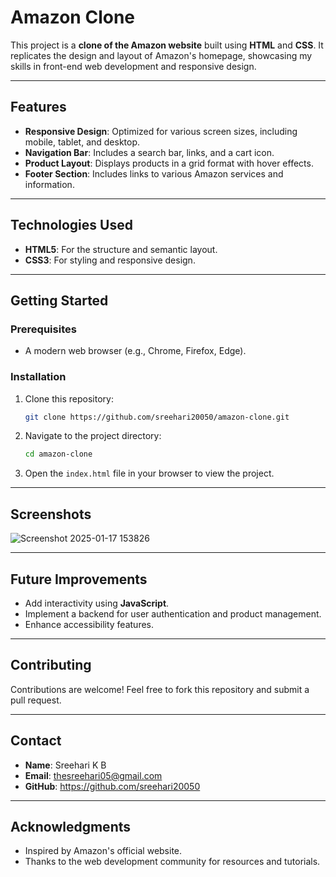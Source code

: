 # Amazon Clone

This project is a **clone of the Amazon website** built using **HTML** and **CSS**. It replicates the design and layout of Amazon's homepage, showcasing my skills in front-end web development and responsive design.

---

## **Features**

- **Responsive Design**: Optimized for various screen sizes, including mobile, tablet, and desktop.
- **Navigation Bar**: Includes a search bar, links, and a cart icon.
- **Product Layout**: Displays products in a grid format with hover effects.
- **Footer Section**: Includes links to various Amazon services and information.

---

## **Technologies Used**

- **HTML5**: For the structure and semantic layout.
- **CSS3**: For styling and responsive design.

---

## **Getting Started**

### **Prerequisites**

- A modern web browser (e.g., Chrome, Firefox, Edge).

### **Installation**

1. Clone this repository:
   ```bash
   git clone https://github.com/sreehari20050/amazon-clone.git
   ```
2. Navigate to the project directory:
   ```bash
   cd amazon-clone
   ```
3. Open the `index.html` file in your browser to view the project.

---

## **Screenshots**

![Screenshot 2025-01-17 153826](https://github.com/user-attachments/assets/cd54ffce-04c0-49f0-984d-4bcd1c020724)


---

## **Future Improvements**

- Add interactivity using **JavaScript**.
- Implement a backend for user authentication and product management.
- Enhance accessibility features.

---

## **Contributing**

Contributions are welcome! Feel free to fork this repository and submit a pull request. 

---

## **Contact**

- **Name**: Sreehari K B
- **Email**: thesreehari05@gmail.com
- **GitHub**: https://github.com/sreehari20050

---

## **Acknowledgments**

- Inspired by Amazon's official website.
- Thanks to the web development community for resources and tutorials.
 
